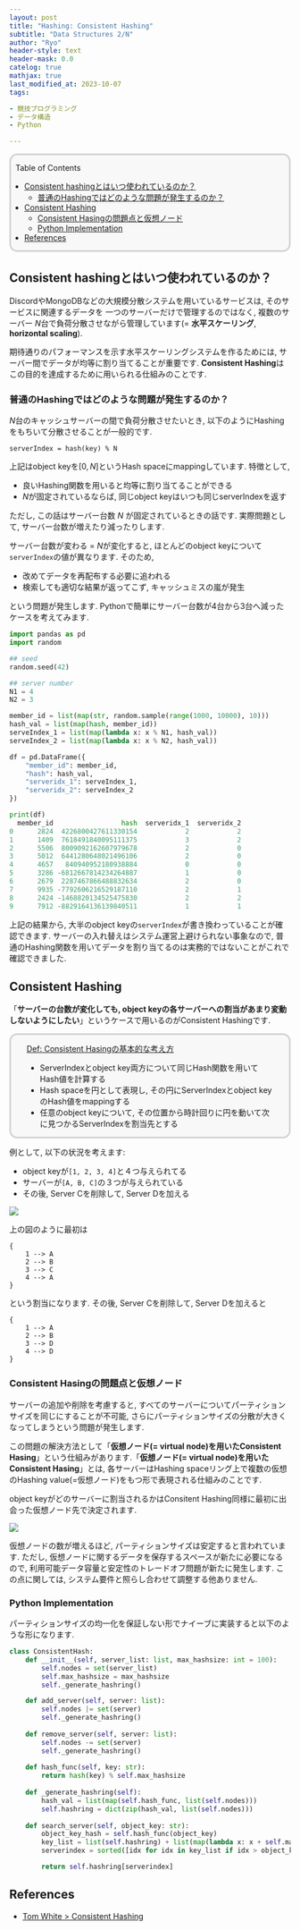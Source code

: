```yaml
---
layout: post
title: "Hashing: Consistent Hashing"
subtitle: "Data Structures 2/N"
author: "Ryo"
header-style: text
header-mask: 0.0
catelog: true
mathjax: true
last_modified_at: 2023-10-07
tags:

- 競技プログラミング
- データ構造
- Python

---
```


<div style='border-radius: 1em; border-style:solid; border-color:#D3D3D3; background-color:#F8F8F8'>

<p class="h4">&nbsp;&nbsp;Table of Contents</p>

<!-- START doctoc generated TOC please keep comment here to allow auto update -->
<!-- DON'T EDIT THIS SECTION, INSTEAD RE-RUN doctoc TO UPDATE -->

- [Consistent hashingとはいつ使われているのか？](#consistent-hashing%E3%81%A8%E3%81%AF%E3%81%84%E3%81%A4%E4%BD%BF%E3%82%8F%E3%82%8C%E3%81%A6%E3%81%84%E3%82%8B%E3%81%AE%E3%81%8B)
  - [普通のHashingではどのような問題が発生するのか？](#%E6%99%AE%E9%80%9A%E3%81%AEhashing%E3%81%A7%E3%81%AF%E3%81%A9%E3%81%AE%E3%82%88%E3%81%86%E3%81%AA%E5%95%8F%E9%A1%8C%E3%81%8C%E7%99%BA%E7%94%9F%E3%81%99%E3%82%8B%E3%81%AE%E3%81%8B)
- [Consistent Hashing](#consistent-hashing)
  - [Consistent Hasingの問題点と仮想ノード](#consistent-hasing%E3%81%AE%E5%95%8F%E9%A1%8C%E7%82%B9%E3%81%A8%E4%BB%AE%E6%83%B3%E3%83%8E%E3%83%BC%E3%83%89)
  - [Python Implementation](#python-implementation)
- [References](#references)

<!-- END doctoc generated TOC please keep comment here to allow auto update -->


</div>


## Consistent hashingとはいつ使われているのか？

DiscordやMongoDBなどの大規模分散システムを用いているサービスは, そのサービスに関連するデータを
一つのサーバーだけで管理するのではなく, 複数のサーバー $N$台で負荷分散させながら管理しています(= **水平スケーリング**, **horizontal scaling**).

期待通りのパフォーマンスを示す水平スケーリングシステムを作るためには, サーバー間でデータが均等に割り当てることが重要です. **Consistent Hashing**はこの目的を達成するために用いられる仕組みのことです.

### 普通のHashingではどのような問題が発生するのか？

$N$台のキャッシュサーバーの間で負荷分散させたいとき, 以下のようにHashingをもちいて分散させることが一般的です.

```
serverIndex = hash(key) % N
```

上記はobject keyを$[0, N]$というHash spaceにmappingしています. 特徴として, 

- 良いHashing関数を用いると均等に割り当てることができる
- $N$が固定されているならば, 同じobject keyはいつも同じserverIndexを返す

ただし, この話はサーバー台数 $N$ が固定されているときの話です. 実際問題として, サーバー台数が増えたり減ったりします. 

サーバー台数が変わる = $N$が変化すると, ほとんどのobject keyについて`serverIndex`の値が異なります. そのため,

- 改めてデータを再配布する必要に追われる
- 検索しても適切な結果が返ってこず, キャッシュミスの嵐が発生

という問題が発生します. Pythonで簡単にサーバー台数が4台から3台へ減ったケースを考えてみます.


```python
import pandas as pd
import random

## seed
random.seed(42)

## server number
N1 = 4
N2 = 3

member_id = list(map(str, random.sample(range(1000, 10000), 10)))
hash_val = list(map(hash, member_id))
serveIndex_1 = list(map(lambda x: x % N1, hash_val))
serveIndex_2 = list(map(lambda x: x % N2, hash_val))

df = pd.DataFrame({
    "member_id": member_id,
    "hash": hash_val,
    "serveridx_1": serveIndex_1,
    "serveridx_2": serveIndex_2
})

print(df)
  member_id                 hash  serveridx_1  serveridx_2
0      2824  4226800427611330154            2            2
1      1409  7618491840095111375            3            2
2      5506  8009092162607979678            2            0
3      5012  6441280648021496106            2            0
4      4657   840940952180938884            0            0
5      3286 -6812667814234264887            1            0
6      2679  2287467866488832634            2            0
7      9935 -7792606216529187110            2            1
8      2424 -1468820134525475830            2            2
9      7912 -8829164136139840511            1            1
```

上記の結果から, 大半のobject keyの`serverIndex`が書き換わっていることが確認できます.
サーバーの入れ替えはシステム運営上避けられない事象なので, 普通のHashing関数を用いてデータを割り当てるのは実務的ではないことがこれで確認できました.

## Consistent Hashing

「**サーバーの台数が変化しても, object keyの各サーバーへの割当があまり変動しないようにしたい**」というケースで用いるのがConsistent Hashingです. 

<div style='padding-left: 2em; padding-right: 2em; border-radius: 1em; border-style:solid; border-color:#D3D3D3; background-color:#F8F8F8'>
<p class="h4"><ins>Def: Consistent Hasingの基本的な考え方</ins></p>

- ServerIndexとobject key両方について同じHash関数を用いてHash値を計算する
- Hash spaceを円として表現し, その円にServerIndexとobject keyのHash値をmappingする
- 任意のobject keyについて, その位置から時計回りに円を動いて次に見つかるServerIndexを割当先とする

</div>

例として, 以下の状況を考えます:

- object keyが`[1, 2, 3, 4]`と４つ与えられてる
- サーバーが`[A, B, C]`の３つが与えられている
- その後, Server Cを削除して, Server Dを加える

<img src="https://github.com/ryonakimageserver/omorikaizuka/blob/master/DataStructure/ConsistentHasing.png?raw=true">

上の図のように最初は

```
{
    1 --> A
    2 --> B
    3 --> C
    4 --> A
}
```

という割当になります. その後, Server Cを削除して, Server Dを加えると

```
{
    1 --> A
    2 --> B
    3 --> D
    4 --> D
}
```

### Consistent Hasingの問題点と仮想ノード

サーバーの追加や削除を考慮すると, すべてのサーバーについてパーティションサイズを同じにすることが不可能, 
さらにパーティションサイズの分散が大きくなってしまうという問題が発生します.

この問題の解決方法として「**仮想ノード(= virtual node)を用いたConsistent Hasing**」という仕組みがあります.「**仮想ノード(= virtual node)を用いたConsistent Hasing**」とは, 各サーバーはHashing spaceリング上で複数の仮想のHashing value(=仮想ノード)をもつ形で表現される仕組みのことです.

object keyがどのサーバーに割当されるかはConsitent Hashing同様に最初に出会った仮想ノード先で決定されます.

<img src="https://github.com/ryonakimageserver/omorikaizuka/blob/master/DataStructure/ConsistentHashing_VirtualNode.png?raw=true">


仮想ノードの数が増えるほど, パーティションサイズは安定すると言われています. ただし, 仮想ノードに関するデータを保存するスペースが新たに必要になるので, 利用可能データ容量と安定性のトレードオフ問題が新たに発生します. この点に関しては, システム要件と照らし合わせて調整する他ありません.


### Python Implementation

パーティションサイズの均一化を保証しない形でナイーブに実装すると以下のような形になります.


```python
class ConsistentHash:
    def __init__(self, server_list: list, max_hashsize: int = 100):
        self.nodes = set(server_list)
        self.max_hashsize = max_hashsize
        self._generate_hashring()

    def add_server(self, server: list):
        self.nodes |= set(server)
        self._generate_hashring()
    
    def remove_server(self, server: list):
        self.nodes -= set(server)
        self._generate_hashring()
    
    def hash_func(self, key: str):
        return hash(key) % self.max_hashsize
    
    def _generate_hashring(self):
        hash_val = list(map(self.hash_func, list(self.nodes)))
        self.hashring = dict(zip(hash_val, list(self.nodes)))
    
    def search_server(self, object_key: str):
        object_key_hash = self.hash_func(object_key)
        key_list = list(self.hashring) + list(map(lambda x: x + self.max_hashsize, self.hashring))
        serverindex = sorted([idx for idx in key_list if idx > object_key_hash])[0] % self.max_hashsize

        return self.hashring[serverindex]
```



References
-------------

- [Tom White > Consistent Hashing](https://tom-e-white.com/2007/11/consistent-hashing.html)